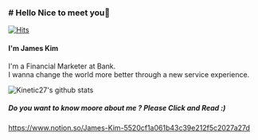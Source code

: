 <h3 aligne = 'center'># Hello Nice to meet you👋 </h3>

[![Hits](https://hits.seeyoufarm.com/api/count/incr/badge.svg?url=https%3A%2F%2Fgithub.com%2Fgustjqdl&count_bg=%2379C83D&title_bg=%234B4444&icon=reverbnation.svg&icon_color=%23CB6868&title=hits&edge_flat=True)](https://hits.seeyoufarm.com)

#### I'm James Kim 

I'm a Financial Marketer at Bank.
<br>
I wanna change the world more better through a new service experience.



![Kinetic27's github stats](https://github-readme-stats.vercel.app/api?username=gustjqdl&show_icons=true)  
##### Do you want to know moore about me ? Please Click and Read :) 
https://www.notion.so/James-Kim-5520cf1a061b43c39e212f5c2027a27d


